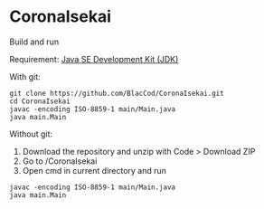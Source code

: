 # CoronaIsekai

Build and run

Requirement: [Java SE Development Kit (JDK)](https://www.oracle.com/java/technologies/downloads/)

With git:
```
git clone https://github.com/BlacCod/CoronaIsekai.git
cd CoronaIsekai
javac -encoding ISO-8859-1 main/Main.java
java main.Main
```

Without git:
1. Download the repository and unzip with Code > Download ZIP
2. Go to /CoronaIsekai
3. Open cmd in current directory and run
```
javac -encoding ISO-8859-1 main/Main.java
java main.Main
```
